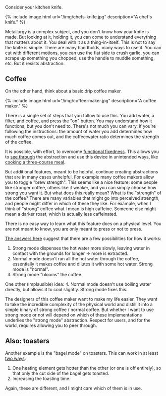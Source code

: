 Consider your kitchen knife. 

{% include image.html url="/img/chefs-knife.jpg" description="A chef's knife." %}

Metallurgy is a complex subject, and you don't know how your knife is made. But looking at it, holding it, you can come to understand everything that matters about it. You deal with it as a thing-in-itself. This is not to say the knife is simple. There are many handholds, many ways to use it. You can cut with different motions, you can use the flat side to crush garlic, you can scrape up something you chopped, use the handle to muddle something, etc. But it resists abstraction.

## Coffee

On the other hand, think about a basic drip coffee maker.

{% include image.html url="/img/coffee-maker.jpg" description="A coffee maker." %}

There is a single set of steps that you follow to use this. You add water, a filter, and coffee, and press the "on" button. You may understand how it functions, but you don't need to. There's not much you can vary, if you're following the instructions: the amount of water you add determines how much coffee comes out, and the coffee:water ratio determines the strength of the coffee. 

It is possible, with effort, to overcome [functional fixedness](https://en.wikipedia.org/wiki/Functional_fixedness). This allows you to [see through](https://www.gwern.net/Turing-complete#on-seeing-through-and-unseeing) the abstraction and use this device in unintended ways, like [cooking a three-course meal](https://www.npr.org/sections/thesalt/2013/11/15/245442083/coffee-maker-cooking-brew-up-your-next-dinner).

But additional features, meant to be helpful, continue creating abstractions that are in many cases unhelpful. For example many coffee makers allow you to toggle "brew strength". This seems like a nice feature: some people like stronger coffee, others like it weaker, and you can simply choose how strong you want it. But what does this really mean? What is the "strength" of the coffee? There are many variables that might go into perceived strength, and people might differ in which of these they like. For example, when I think of "strong" coffee what I mean is high caffeine. Someone else might mean a darker roast, which is actually less caffeinated.

There is no easy way to learn what this feature does on a physical level. You are not meant to know, you are only meant to press or not to press.

[The answers here](https://www.quora.com/What-does-the-Strong-Brew-button-on-my-coffee-maker-actually-do) suggest that there are a few possibilities for how it works:
1. Strong mode dispenses the hot water more slowly, leaving water in contact with the grounds for longer -> more is extracted.
2. Normal mode doesn't run all the hot water through the coffee, essentially it makes coffee and dilutes it with some hot water. Strong mode is "normal".
3. Strong mode "blooms" the coffee.

One other (implausible) idea:
4. Normal mode doesn't use boiling water directly, but allows it to cool slightly. Strong mode fixes this.


The designers of this coffee maker want to make my life easier. They want to take the incredible complexity of the physical world and distill it into a simple binary of strong coffee / normal coffee. But whether I want to use strong mode or not will depend on which of these implementations underlies the "strong mode" abstraction. Respect for users, and for the world, requires allowing you to peer through.

## Also: toasters

Another example is the "bagel mode" on toasters. This can work in at least [two ways](https://cooking.stackexchange.com/questions/71500/what-does-the-bagel-setting-on-toasters-do):
1. One heating element gets hotter than the other (or one is off entirely), so that only the cut side of the bagel gets toasted.
1. Increasing the toasting time.

Again, these are different, and I might care which of them is in use.
